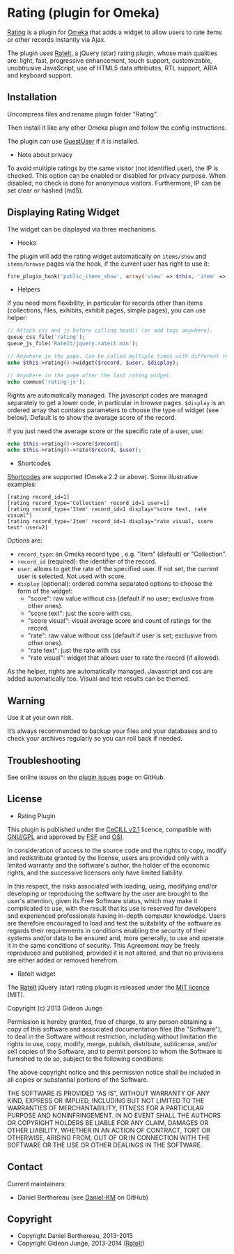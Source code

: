 Rating (plugin for Omeka)
=========================

[Rating] is a plugin for [Omeka] that adds a widget to allow users to rate items
or other records instantly via Ajax.

The plugin uses [RateIt], a jQuery (star) rating plugin, whose main qualities
are: light, fast, progressive enhancement, touch support, customizable,
unobtrusive JavaScript, use of HTML5 data attributes, RTL support, ARIA and
keyboard support.


Installation
------------

Uncompress files and rename plugin folder "Rating".

Then install it like any other Omeka plugin and follow the config instructions.

The plugin can use [GuestUser] if it is installed.

* Note about privacy

To avoid multiple ratings by the same visitor (not identified user), the IP is
checked. This option can be enabled or disabled for privacy purpose. When
disabled, no check is done for anonymous visitors. Furthermore, IP can be set
clear or hashed (md5).


Displaying Rating Widget
------------------------

The widget can be displayed via three mechanisms.

* Hooks

The plugin will add the rating widget automatically on `items/show` and
`items/browse` pages via the hook, if the current user has right to use it:

```php
fire_plugin_hook('public_items_show', array('view' => $this, 'item' => $item));
```

* Helpers

If you need more flexibility, in particular for records other than items
(collections, files, exhibits, exhibit pages, simple pages), you can use helper:

```php
// Attach css and js before calling head() (or add tags anywhere).
queue_css_file('rating');
queue_js_file('RateIt/jquery.rateit.min');

// Anywhere in the page. Can be called multiple times with different records.
echo $this->rating()->widget($record, $user, $display);

// Anywhere in the page after the last rating widget.
echo common('rating-js');
```

Rights are automatically managed. The javascript codes are managed separately to
get a lower code, in particular in browse pages. `$display` is an ordered array
that contains parameters to choose the type of widget (see below). Default is to
show the average score of the record.

If you just need the average score or the specific rate of a user, use:

```php
echo $this->rating()->score($record);
echo $this->rating()->rate($record, $user);
```

* Shortcodes

[Shortcodes] are supported (Omeka 2.2 or above). Some illustrative examples:

```
[rating record_id=1]
[rating record_type='Collection' record_id=1 user=1]
[rating record_type='Item' record_id=1 display="score text, rate visual"]
[rating record_type='Item' record_id=1 display="rate visual, score text" user=2]
```

Options are:
- `record_type`: an Omeka record type , e.g. "Item" (default) or "Collection".
- `record_id` (required): the identifier of the record.
- `user`: allows to get the rate of the specified user. If not set, the current
user is selected. Not used with score.
- `display` (optional): ordered comma separated options to choose the
form of the widget:
  - "score": raw value without css (default if no user; exclusive from other
  ones).
  - "score text": just the score with css.
  - "score visual": visual average score and count of ratings for the record.
  - "rate": raw value without css (default if user is set; exclusive from other
  ones).
  - "rate text": just the rate with css
  - "rate visual": widget that allows user to rate the record (if allowed).

As the helper, rights are automatically managed. Javascript and css are added
automatically too. Visual and text results can be themed.


Warning
-------

Use it at your own risk.

It’s always recommended to backup your files and your databases and to check
your archives regularly so you can roll back if needed.


Troubleshooting
---------------

See online issues on the [plugin issues] page on GitHub.


License
-------

* Rating Plugin

This plugin is published under the [CeCILL v2.1] licence, compatible with
[GNU/GPL] and approved by [FSF] and [OSI].

In consideration of access to the source code and the rights to copy, modify and
redistribute granted by the license, users are provided only with a limited
warranty and the software's author, the holder of the economic rights, and the
successive licensors only have limited liability.

In this respect, the risks associated with loading, using, modifying and/or
developing or reproducing the software by the user are brought to the user's
attention, given its Free Software status, which may make it complicated to use,
with the result that its use is reserved for developers and experienced
professionals having in-depth computer knowledge. Users are therefore encouraged
to load and test the suitability of the software as regards their requirements
in conditions enabling the security of their systems and/or data to be ensured
and, more generally, to use and operate it in the same conditions of security.
This Agreement may be freely reproduced and published, provided it is not
altered, and that no provisions are either added or removed herefrom.


* RateIt widget

The [RateIt] jQuery (star) rating plugin is released under the [MIT licence] (MIT).

Copyright (c) 2013 Gideon Junge

Permission is hereby granted, free of charge, to any person obtaining a copy of
this software and associated documentation files (the "Software"), to deal in
the Software without restriction, including without limitation the rights to
use, copy, modify, merge, publish, distribute, sublicense, and/or sell copies of
the Software, and to permit persons to whom the Software is furnished to do so,
subject to the following conditions:

The above copyright notice and this permission notice shall be included in all
copies or substantial portions of the Software.

THE SOFTWARE IS PROVIDED "AS IS", WITHOUT WARRANTY OF ANY KIND, EXPRESS OR
IMPLIED, INCLUDING BUT NOT LIMITED TO THE WARRANTIES OF MERCHANTABILITY, FITNESS
FOR A PARTICULAR PURPOSE AND NONINFRINGEMENT. IN NO EVENT SHALL THE AUTHORS OR
COPYRIGHT HOLDERS BE LIABLE FOR ANY CLAIM, DAMAGES OR OTHER LIABILITY, WHETHER
IN AN ACTION OF CONTRACT, TORT OR OTHERWISE, ARISING FROM, OUT OF OR IN
CONNECTION WITH THE SOFTWARE OR THE USE OR OTHER DEALINGS IN THE SOFTWARE.


Contact
-------

Current maintainers:

* Daniel Berthereau (see [Daniel-KM] on GitHub)


Copyright
---------

* Copyright Daniel Berthereau, 2013-2015
* Copyright Gideon Junge, 2013-2014 ([RateIt])


[Omeka]: https://omeka.org
[RateIt]: https://rateit.codeplex.com
[Rating]: https://github.com/Daniel-KM/Omeka-plugin-Rating
[Shortcodes]: https://omeka.org/codex/Shortcodes
[plugin issues]: https://github.com/Daniel-KM/Omeka-plugin-Rating/issues
[GuestUser]: https://github.com/omeka/plugin-GuestUser
[CeCILL v2.1]: https://www.cecill.info/licences/Licence_CeCILL_V2.1-en.html
[GNU/GPL]: https://www.gnu.org/licenses/gpl-3.0.html
[FSF]: https://www.fsf.org
[OSI]: http://opensource.org
[MIT licence]: http://opensource.org/licenses/MIT
[Daniel-KM]: https://github.com/Daniel-KM "Daniel Berthereau"
